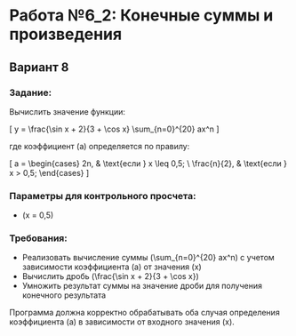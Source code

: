 # Работа №6_2: Конечные суммы и произведения

## Вариант 8

### Задание:

Вычислить значение функции:

\[
y = \frac{\sin x + 2}{3 + \cos x} \sum_{n=0}^{20} ax^n
\]

где коэффициент \(a\) определяется по правилу:

\[
a = 
\begin{cases} 
2n, & \text{если } x \leq 0,5; \ 
\frac{n}{2}, & \text{если } x > 0,5;
\end{cases}
\]

### Параметры для контрольного просчета:
- \(x = 0,5\)

### Требования:
- Реализовать вычисление суммы \(\sum_{n=0}^{20} ax^n\) с учетом зависимости коэффициента \(a\) от значения \(x\)
- Вычислить дробь \(\frac{\sin x + 2}{3 + \cos x}\)
- Умножить результат суммы на значение дроби для получения конечного результата

Программа должна корректно обрабатывать оба случая определения коэффициента \(a\) в зависимости от входного значения \(x\).

